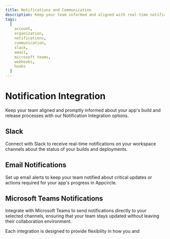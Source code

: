 ```yaml
---
title: Notifications and Communication
description: Keep your team informed and aligned with real-time notifications and communication options in Appcircle.
tags:
  [
    account,
    organization,
    notifications,
    communication,
    slack,
    email,
    microsoft teams,
    webhooks,
    hooks
  ]
---
```


# Notification Integration

Keep your team aligned and promptly informed about your app's build and release processes with our Notification Integration options.

## Slack

Connect with Slack to receive real-time notifications on your workspace channels about the status of your builds and deployments.

## Email Notifications

Set up email alerts to keep your team notified about critical updates or actions required for your app's progress in Appcircle.

## Microsoft Teams Notifications

Integrate with Microsoft Teams to send notifications directly to your selected channels, ensuring that your team stays updated without leaving their collaboration environment.

Each integration is designed to provide flexibility in how you and
